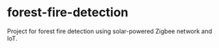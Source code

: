 # forest-fire-detection
Project for forest fire detection using solar-powered Zigbee network and IoT.
